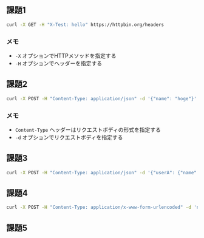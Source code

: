 ## 課題1

```bash
curl -X GET -H "X-Test: hello" https://httpbin.org/headers
```

### メモ
- `-X` オプションでHTTPメソッドを指定する
- `-H` オプションでヘッダーを指定する

## 課題2

```bash
curl -X POST -H "Content-Type: application/json" -d '{"name": "hoge"}' https://httpbin.org/post
```

### メモ
- `Content-Type` ヘッダーはリクエストボディの形式を指定する
- `-d` オプションでリクエストボディを指定する

## 課題3

```bash
curl -X POST -H "Content-Type: application/json" -d '{"userA": {"name": "hoge", "age": 29}}' https://httpbin.org/post
```

## 課題4

```bash
curl -X POST -H "Content-Type: application/x-www-form-urlencoded" -d 'name=hoge' https://httpbin.org/post
```

## 課題5
